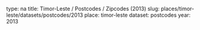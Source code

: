 type: na
title: Timor-Leste / Postcodes / Zipcodes (2013)
slug: places/timor-leste/datasets/postcodes/2013
place: timor-leste
dataset: postcodes
year: 2013
